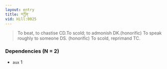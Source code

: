 ```yaml
---
layout: entry
title: བཀྱོན་
vid: Hill:0025
---
```

> To beat, to chastise CD\.To scold; to admonish DK\.(honorific) To speak roughly to someone DS\. (honorific) To scold, reprimand TC\.


### Dependencies (N = 2)
* `aux` 1
